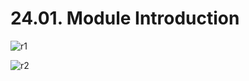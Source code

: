 # 24.01. Module Introduction

![r1](https://github.com/kiranbansode/learn-react/assets/50626798/45f3eb0c-a595-4c47-9734-b1860cdb026e)

![r2](https://github.com/kiranbansode/learn-react/assets/50626798/a5f27f05-e9c8-449a-b399-5c2e78a55067)
